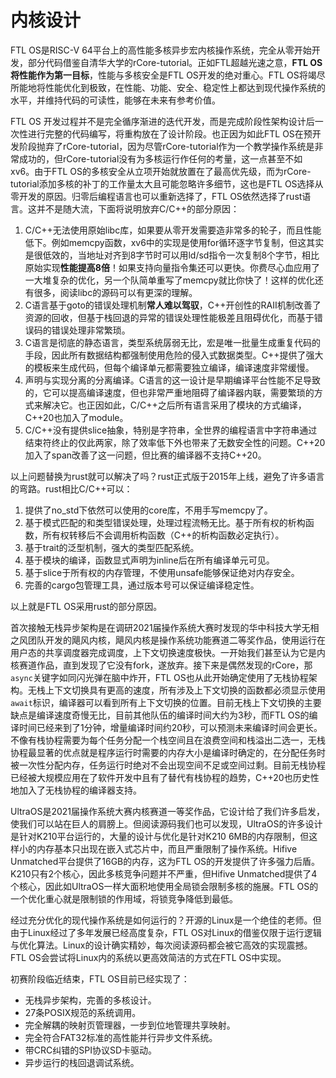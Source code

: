 # 内核设计

FTL OS是RISC-V 64平台上的高性能多核异步宏内核操作系统，完全从零开始开发，部分代码借鉴自清华大学的rCore-tutorial。正如FTL超越光速之意，**FTL OS将性能作为第一目标**，性能与多核安全是FTL OS开发的绝对重心。FTL OS将竭尽所能地将性能优化到极致，在性能、功能、安全、稳定性上都达到现代操作系统的水平，并维持代码的可读性，能够在未来有参考价值。

FTL OS 开发过程并不是完全循序渐进的迭代开发，而是完成阶段性架构设计后一次性进行完整的代码编写，将重构放在了设计阶段。也正因为如此FTL OS在预开发阶段抛弃了rCore-tutorial，因为尽管rCore-tutorial作为一个教学操作系统是非常成功的，但rCore-tutorial没有为多核运行作任何的考量，这一点甚至不如xv6。由于FTL OS的多核安全从立项开始就放置在了最高优先级，而为rCore-tutorial添加多核的补丁的工作量太大且可能忽略许多细节，这也是FTL OS选择从零开发的原因。归零后编程语言也可以重新选择了，FTL OS依然选择了rust语言。这并不是随大流，下面将说明放弃C/C++的部分原因：

1. C/C++无法使用原始libc库，如果要从零开发需要造非常多的轮子，而且性能低下。例如memcpy函数，xv6中的实现是使用for循环逐字节复制，但这其实是很低效的，当地址对齐到8字节时可以用ld/sd指令一次复制8个字节，相比原始实现**性能提高8倍**！如果支持向量指令集还可以更快。你费尽心血应用了一大堆复杂的优化，另一个队简单重写了memcpy就比你快了！这样的优化还有很多，阅读libc的源码可以有更深的理解。
2. C语言基于goto的错误处理机制**常人难以驾驭**，C++开创性的RAII机制改善了资源的回收，但基于栈回退的异常的错误处理性能极差且阻碍优化，而基于错误码的错误处理非常繁琐。
3. C语言是彻底的静态语言，类型系统孱弱无比，宏是唯一批量生成重复代码的手段，因此所有数据结构都强制使用危险的侵入式数据类型。C++提供了强大的模板来生成代码，但每个编译单元都需要独立编译，编译速度非常缓慢。
4. 声明与实现分离的分离编译。C语言的这一设计是早期编译平台性能不足导致的，它可以提高编译速度，但也非常严重地阻碍了编译器内联，需要繁琐的方式来解决它。也正因如此，C/C++之后所有语言采用了模块的方式编译，C++20也加入了module。
5. C/C++没有提供slice抽象，特别是字符串，全世界的编程语言中字符串通过结束符终止的仅此两家，除了效率低下外也带来了无数安全性的问题。C++20加入了span改善了这一问题，但比赛的编译器不支持C++20。

以上问题替换为rust就可以解决了吗？rust正式版于2015年上线，避免了许多语言的弯路。rust相比C/C++可以：

1. 提供了no_std下依然可以使用的core库，不用手写memcpy了。
2. 基于模式匹配的和类型错误处理，处理过程流畅无比。基于所有权的析构函数，所有权转移后不会调用析构函数（C++的析构函数必定执行）。
3. 基于trait的泛型机制，强大的类型匹配系统。
4. 基于模块的编译，函数显式声明为inline后在所有编译单元可见。
5. 基于slice于所有权的内存管理，不使用unsafe能够保证绝对内存安全。
6. 完善的cargo包管理工具，通过版本号可以保证编译稳定性。

以上就是FTL OS采用rust的部分原因。

首次接触无栈异步架构是在调研2021届操作系统大赛时发现的华中科技大学无相之风团队开发的飓风内核，飓风内核是操作系统功能赛道二等奖作品，使用运行在用户态的共享调度器完成调度，上下文切换速度极快。一开始我们甚至认为它是内核赛道作品，直到发现了它没有fork，遂放弃。接下来是偶然发现的rCore，那`async`关键字如同闪光弹在脑中炸开，FTL OS也从此开始确定使用了无栈协程架构。无栈上下文切换具有更高的速度，所有涉及上下文切换的函数都必须显示使用`await`标识，编译器可以看到所有上下文切换的位置。目前无栈上下文切换的主要缺点是编译速度奇慢无比，目前其他队伍的编译时间大约为3秒，而FTL OS的编译时间已经来到了1分钟，增量编译时间约20秒，可以预测未来编译时间会更长。不像有栈协程需要为每个任务分配一个栈空间且在浪费空间和栈溢出二选一，无栈协程最显著的优点就是程序运行时需要的内存大小是编译时确定的，在分配任务时被一次性分配内存，任务运行时绝对不会出现空间不足或空间过剩。目前无栈协程已经被大规模应用在了软件开发中且有了替代有栈协程的趋势，C++20也历史性地加入了无栈协程的编译器支持。

UltraOS是2021届操作系统大赛内核赛道一等奖作品，它设计给了我们许多启发，使我们可以站在巨人的肩膀上。但阅读源码我们也可以发现，UltraOS的许多设计是针对K210平台运行的，大量的设计与优化是针对K210 6MB的内存限制，但这样小的内存基本只出现在嵌入式芯片中，而且严重限制了操作系统。Hifive Unmatched平台提供了16GB的内存，这为FTL OS的开发提供了许多强力后盾。K210只有2个核心，因此多核竞争问题并不严重，但Hifive Unmatched提供了4个核心，因此如UltraOS一样大面积地使用全局锁会限制多核的施展。FTL OS的一个优化重心就是限制锁的作用域，将锁竞争降低到最低。

经过充分优化的现代操作系统是如何运行的？开源的Linux是一个绝佳的老师。但由于Linux经过了多年发展已经高度复杂，FTL OS对Linux的借鉴仅限于运行逻辑与优化算法。Linux的设计确实精妙，每次阅读源码都会被它高效的实现震撼。FTL OS会尝试将Linux内的系统以更高效简洁的方式在FTL OS中实现。

初赛阶段临近结束，FTL OS目前已经实现了：

* 无栈异步架构，完善的多核设计。
* 27条POSIX规范的系统调用。
* 完全解耦的映射页管理器，一步到位地管理共享映射。
* 完全符合FAT32标准的高性能并行异步文件系统。
* 带CRC纠错的SPI协议SD卡驱动。
* 异步运行的栈回退调试系统。

